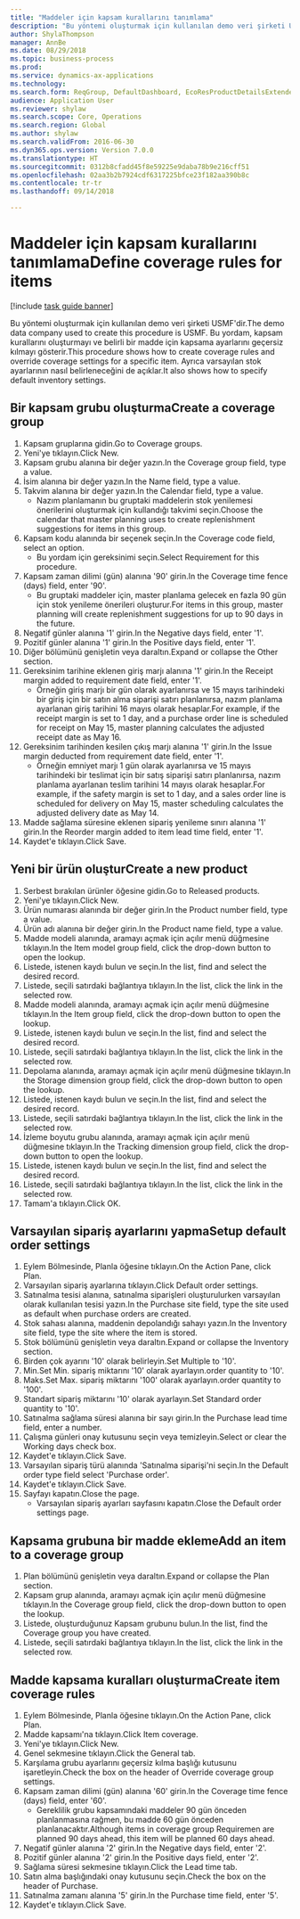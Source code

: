 ```yaml
--- 
title: "Maddeler için kapsam kurallarını tanımlama"
description: "Bu yöntemi oluşturmak için kullanılan demo veri şirketi USMF'dir."
author: ShylaThompson
manager: AnnBe
ms.date: 08/29/2018
ms.topic: business-process
ms.prod: 
ms.service: dynamics-ax-applications
ms.technology: 
ms.search.form: ReqGroup, DefaultDashboard, EcoResProductDetailsExtended, EcoResProductCreate, InventItemOrderSetup, ReqItemTable
audience: Application User
ms.reviewer: shylaw
ms.search.scope: Core, Operations
ms.search.region: Global
ms.author: shylaw
ms.search.validFrom: 2016-06-30
ms.dyn365.ops.version: Version 7.0.0
ms.translationtype: HT
ms.sourcegitcommit: 0312b8cfadd45f8e59225e9daba78b9e216cff51
ms.openlocfilehash: 02aa3b2b7924cdf6317225bfce23f182aa390b8c
ms.contentlocale: tr-tr
ms.lasthandoff: 09/14/2018

---
```

# <a name="define-coverage-rules-for-items"></a><span data-ttu-id="ca54a-103">Maddeler için kapsam kurallarını tanımlama</span><span class="sxs-lookup"><span data-stu-id="ca54a-103">Define coverage rules for items</span></span>

[!include [task guide banner](../../includes/task-guide-banner.md)]

<span data-ttu-id="ca54a-104">Bu yöntemi oluşturmak için kullanılan demo veri şirketi USMF'dir.</span><span class="sxs-lookup"><span data-stu-id="ca54a-104">The demo data company used to create this procedure is USMF.</span></span> <span data-ttu-id="ca54a-105">Bu yordam, kapsam kurallarını oluşturmayı ve belirli bir madde için kapsama ayarlarını geçersiz kılmayı gösterir.</span><span class="sxs-lookup"><span data-stu-id="ca54a-105">This procedure shows how to create coverage rules and override coverage settings for a specific item.</span></span> <span data-ttu-id="ca54a-106">Ayrıca varsayılan stok ayarlarının nasıl belirleneceğini de açıklar.</span><span class="sxs-lookup"><span data-stu-id="ca54a-106">It also shows how to specify default inventory settings.</span></span>


## <a name="create-a-coverage-group"></a><span data-ttu-id="ca54a-107">Bir kapsam grubu oluşturma</span><span class="sxs-lookup"><span data-stu-id="ca54a-107">Create a coverage group</span></span>
1. <span data-ttu-id="ca54a-108">Kapsam gruplarına gidin.</span><span class="sxs-lookup"><span data-stu-id="ca54a-108">Go to Coverage groups.</span></span>
2. <span data-ttu-id="ca54a-109">Yeni'ye tıklayın.</span><span class="sxs-lookup"><span data-stu-id="ca54a-109">Click New.</span></span>
3. <span data-ttu-id="ca54a-110">Kapsam grubu alanına bir değer yazın.</span><span class="sxs-lookup"><span data-stu-id="ca54a-110">In the Coverage group field, type a value.</span></span>
4. <span data-ttu-id="ca54a-111">İsim alanına bir değer yazın.</span><span class="sxs-lookup"><span data-stu-id="ca54a-111">In the Name field, type a value.</span></span>
5. <span data-ttu-id="ca54a-112">Takvim alanına bir değer yazın.</span><span class="sxs-lookup"><span data-stu-id="ca54a-112">In the Calendar field, type a value.</span></span>
    * <span data-ttu-id="ca54a-113">Nazım planlamanın bu gruptaki maddelerin stok yenilemesi önerilerini oluşturmak için kullandığı takvimi seçin.</span><span class="sxs-lookup"><span data-stu-id="ca54a-113">Choose the calendar that master planning uses to create replenishment suggestions for items in this group.</span></span>  
6. <span data-ttu-id="ca54a-114">Kapsam kodu alanında bir seçenek seçin.</span><span class="sxs-lookup"><span data-stu-id="ca54a-114">In the Coverage code field, select an option.</span></span>
    * <span data-ttu-id="ca54a-115">Bu yordam için gereksinimi seçin.</span><span class="sxs-lookup"><span data-stu-id="ca54a-115">Select Requirement for this procedure.</span></span>  
7. <span data-ttu-id="ca54a-116">Kapsam zaman dilimi (gün) alanına '90' girin.</span><span class="sxs-lookup"><span data-stu-id="ca54a-116">In the Coverage time fence (days) field, enter '90'.</span></span>
    * <span data-ttu-id="ca54a-117">Bu gruptaki maddeler için, master planlama gelecek en fazla 90 gün için stok yenileme önerileri oluşturur.</span><span class="sxs-lookup"><span data-stu-id="ca54a-117">For items in this group, master planning will create replenishment suggestions for up to 90 days in the future.</span></span>  
8. <span data-ttu-id="ca54a-118">Negatif günler alanına '1' girin.</span><span class="sxs-lookup"><span data-stu-id="ca54a-118">In the Negative days field, enter '1'.</span></span>
9. <span data-ttu-id="ca54a-119">Pozitif günler alanına '1' girin.</span><span class="sxs-lookup"><span data-stu-id="ca54a-119">In the Positive days field, enter '1'.</span></span>
10. <span data-ttu-id="ca54a-120">Diğer bölümünü genişletin veya daraltın.</span><span class="sxs-lookup"><span data-stu-id="ca54a-120">Expand or collapse the Other section.</span></span>
11. <span data-ttu-id="ca54a-121">Gereksinim tarihine eklenen giriş marjı alanına '1' girin.</span><span class="sxs-lookup"><span data-stu-id="ca54a-121">In the Receipt margin added to requirement date field, enter '1'.</span></span>
    * <span data-ttu-id="ca54a-122">Örneğin giriş marjı bir gün olarak ayarlanırsa ve 15 mayıs tarihindeki bir giriş için bir satın alma siparişi satırı planlanırsa, nazım planlama ayarlanan giriş tarihini 16 mayıs olarak hesaplar.</span><span class="sxs-lookup"><span data-stu-id="ca54a-122">For example, if the receipt margin is set to 1 day, and a purchase order line is scheduled for receipt on May 15, master planning calculates the adjusted receipt date as May 16.</span></span>  
12. <span data-ttu-id="ca54a-123">Gereksinim tarihinden kesilen çıkış marjı alanına '1' girin.</span><span class="sxs-lookup"><span data-stu-id="ca54a-123">In the Issue margin deducted from requirement date field, enter '1'.</span></span>
    * <span data-ttu-id="ca54a-124">Örneğin emniyet marjı 1 gün olarak ayarlanırsa ve 15 mayıs tarihindeki bir teslimat için bir satış siparişi satırı planlanırsa, nazım planlama ayarlanan teslim tarihini 14 mayıs olarak hesaplar.</span><span class="sxs-lookup"><span data-stu-id="ca54a-124">For example, if the safety margin is set to 1 day, and a sales order line is scheduled for delivery on May 15, master scheduling calculates the adjusted delivery date as May 14.</span></span>  
13. <span data-ttu-id="ca54a-125">Madde sağlama süresine eklenen sipariş yenileme sınırı alanına '1' girin.</span><span class="sxs-lookup"><span data-stu-id="ca54a-125">In the Reorder margin added to item lead time field, enter '1'.</span></span>
14. <span data-ttu-id="ca54a-126">Kaydet'e tıklayın.</span><span class="sxs-lookup"><span data-stu-id="ca54a-126">Click Save.</span></span>

## <a name="create-a-new-product"></a><span data-ttu-id="ca54a-127">Yeni bir ürün oluştur</span><span class="sxs-lookup"><span data-stu-id="ca54a-127">Create a new product</span></span>
1. <span data-ttu-id="ca54a-128">Serbest bırakılan ürünler öğesine gidin.</span><span class="sxs-lookup"><span data-stu-id="ca54a-128">Go to Released products.</span></span>
2. <span data-ttu-id="ca54a-129">Yeni'ye tıklayın.</span><span class="sxs-lookup"><span data-stu-id="ca54a-129">Click New.</span></span>
3. <span data-ttu-id="ca54a-130">Ürün numarası alanında bir değer girin.</span><span class="sxs-lookup"><span data-stu-id="ca54a-130">In the Product number field, type a value.</span></span>
4. <span data-ttu-id="ca54a-131">Ürün adı alanına bir değer girin.</span><span class="sxs-lookup"><span data-stu-id="ca54a-131">In the Product name field, type a value.</span></span>
5. <span data-ttu-id="ca54a-132">Madde modeli alanında, aramayı açmak için açılır menü düğmesine tıklayın.</span><span class="sxs-lookup"><span data-stu-id="ca54a-132">In the Item model group field, click the drop-down button to open the lookup.</span></span>
6. <span data-ttu-id="ca54a-133">Listede, istenen kaydı bulun ve seçin.</span><span class="sxs-lookup"><span data-stu-id="ca54a-133">In the list, find and select the desired record.</span></span>
7. <span data-ttu-id="ca54a-134">Listede, seçili satırdaki bağlantıya tıklayın.</span><span class="sxs-lookup"><span data-stu-id="ca54a-134">In the list, click the link in the selected row.</span></span>
8. <span data-ttu-id="ca54a-135">Madde modeli alanında, aramayı açmak için açılır menü düğmesine tıklayın.</span><span class="sxs-lookup"><span data-stu-id="ca54a-135">In the Item group field, click the drop-down button to open the lookup.</span></span>
9. <span data-ttu-id="ca54a-136">Listede, istenen kaydı bulun ve seçin.</span><span class="sxs-lookup"><span data-stu-id="ca54a-136">In the list, find and select the desired record.</span></span>
10. <span data-ttu-id="ca54a-137">Listede, seçili satırdaki bağlantıya tıklayın.</span><span class="sxs-lookup"><span data-stu-id="ca54a-137">In the list, click the link in the selected row.</span></span>
11. <span data-ttu-id="ca54a-138">Depolama alanında, aramayı açmak için açılır menü düğmesine tıklayın.</span><span class="sxs-lookup"><span data-stu-id="ca54a-138">In the Storage dimension group field, click the drop-down button to open the lookup.</span></span>
12. <span data-ttu-id="ca54a-139">Listede, istenen kaydı bulun ve seçin.</span><span class="sxs-lookup"><span data-stu-id="ca54a-139">In the list, find and select the desired record.</span></span>
13. <span data-ttu-id="ca54a-140">Listede, seçili satırdaki bağlantıya tıklayın.</span><span class="sxs-lookup"><span data-stu-id="ca54a-140">In the list, click the link in the selected row.</span></span>
14. <span data-ttu-id="ca54a-141">İzleme boyutu grubu alanında, aramayı açmak için açılır menü düğmesine tıklayın.</span><span class="sxs-lookup"><span data-stu-id="ca54a-141">In the Tracking dimension group field, click the drop-down button to open the lookup.</span></span>
15. <span data-ttu-id="ca54a-142">Listede, istenen kaydı bulun ve seçin.</span><span class="sxs-lookup"><span data-stu-id="ca54a-142">In the list, find and select the desired record.</span></span>
16. <span data-ttu-id="ca54a-143">Listede, seçili satırdaki bağlantıya tıklayın.</span><span class="sxs-lookup"><span data-stu-id="ca54a-143">In the list, click the link in the selected row.</span></span>
17. <span data-ttu-id="ca54a-144">Tamam'a tıklayın.</span><span class="sxs-lookup"><span data-stu-id="ca54a-144">Click OK.</span></span>

## <a name="setup-default-order-settings"></a><span data-ttu-id="ca54a-145">Varsayılan sipariş ayarlarını yapma</span><span class="sxs-lookup"><span data-stu-id="ca54a-145">Setup default order settings</span></span>
1. <span data-ttu-id="ca54a-146">Eylem Bölmesinde, Planla öğesine tıklayın.</span><span class="sxs-lookup"><span data-stu-id="ca54a-146">On the Action Pane, click Plan.</span></span>
2. <span data-ttu-id="ca54a-147">Varsayılan sipariş ayarlarına tıklayın.</span><span class="sxs-lookup"><span data-stu-id="ca54a-147">Click Default order settings.</span></span>
3. <span data-ttu-id="ca54a-148">Satınalma tesisi alanına, satınalma siparişleri oluşturulurken varsayılan olarak kullanılan tesisi yazın.</span><span class="sxs-lookup"><span data-stu-id="ca54a-148">In the Purchase site field, type the site used as default when purchase orders are created.</span></span>
4. <span data-ttu-id="ca54a-149">Stok sahası alanına, maddenin depolandığı sahayı yazın.</span><span class="sxs-lookup"><span data-stu-id="ca54a-149">In the Inventory site field, type the site where the item is stored.</span></span>
5. <span data-ttu-id="ca54a-150">Stok bölümünü genişletin veya daraltın.</span><span class="sxs-lookup"><span data-stu-id="ca54a-150">Expand or collapse the Inventory section.</span></span>
6. <span data-ttu-id="ca54a-151">Birden çok ayarını '10' olarak belirleyin.</span><span class="sxs-lookup"><span data-stu-id="ca54a-151">Set Multiple to '10'.</span></span>
7. <span data-ttu-id="ca54a-152">Min.</span><span class="sxs-lookup"><span data-stu-id="ca54a-152">Set Min.</span></span> <span data-ttu-id="ca54a-153">sipariş miktarını '10' olarak ayarlayın.</span><span class="sxs-lookup"><span data-stu-id="ca54a-153">order quantity to '10'.</span></span>
8. <span data-ttu-id="ca54a-154">Maks.</span><span class="sxs-lookup"><span data-stu-id="ca54a-154">Set Max.</span></span> <span data-ttu-id="ca54a-155">sipariş miktarını '100' olarak ayarlayın.</span><span class="sxs-lookup"><span data-stu-id="ca54a-155">order quantity to '100'.</span></span>
9. <span data-ttu-id="ca54a-156">Standart sipariş miktarını '10' olarak ayarlayın.</span><span class="sxs-lookup"><span data-stu-id="ca54a-156">Set Standard order quantity to '10'.</span></span>
10. <span data-ttu-id="ca54a-157">Satınalma sağlama süresi alanına bir sayı girin.</span><span class="sxs-lookup"><span data-stu-id="ca54a-157">In the Purchase lead time field, enter a number.</span></span>
11. <span data-ttu-id="ca54a-158">Çalışma günleri onay kutusunu seçin veya temizleyin.</span><span class="sxs-lookup"><span data-stu-id="ca54a-158">Select or clear the Working days check box.</span></span>
12. <span data-ttu-id="ca54a-159">Kaydet'e tıklayın.</span><span class="sxs-lookup"><span data-stu-id="ca54a-159">Click Save.</span></span>
13. <span data-ttu-id="ca54a-160">Varsayılan sipariş türü alanında 'Satınalma siparişi'ni seçin.</span><span class="sxs-lookup"><span data-stu-id="ca54a-160">In the Default order type field select 'Purchase order'.</span></span>
14. <span data-ttu-id="ca54a-161">Kaydet'e tıklayın.</span><span class="sxs-lookup"><span data-stu-id="ca54a-161">Click Save.</span></span>
15. <span data-ttu-id="ca54a-162">Sayfayı kapatın.</span><span class="sxs-lookup"><span data-stu-id="ca54a-162">Close the page.</span></span>
    * <span data-ttu-id="ca54a-163">Varsayılan sipariş ayarları sayfasını kapatın.</span><span class="sxs-lookup"><span data-stu-id="ca54a-163">Close the Default order settings page.</span></span>  

## <a name="add-an-item-to-a-coverage-group"></a><span data-ttu-id="ca54a-164">Kapsama grubuna bir madde ekleme</span><span class="sxs-lookup"><span data-stu-id="ca54a-164">Add an item to a coverage group</span></span>
1. <span data-ttu-id="ca54a-165">Plan bölümünü genişletin veya daraltın.</span><span class="sxs-lookup"><span data-stu-id="ca54a-165">Expand or collapse the Plan section.</span></span>
2. <span data-ttu-id="ca54a-166">Kapsam grup alanında, aramayı açmak için açılır menü düğmesine tıklayın.</span><span class="sxs-lookup"><span data-stu-id="ca54a-166">In the Coverage group field, click the drop-down button to open the lookup.</span></span>
3. <span data-ttu-id="ca54a-167">Listede, oluşturduğunuz Kapsam grubunu bulun.</span><span class="sxs-lookup"><span data-stu-id="ca54a-167">In the list, find the Coverage group you have created.</span></span>
4. <span data-ttu-id="ca54a-168">Listede, seçili satırdaki bağlantıya tıklayın.</span><span class="sxs-lookup"><span data-stu-id="ca54a-168">In the list, click the link in the selected row.</span></span>

## <a name="create-item-coverage-rules"></a><span data-ttu-id="ca54a-169">Madde kapsama kuralları oluşturma</span><span class="sxs-lookup"><span data-stu-id="ca54a-169">Create item coverage rules</span></span>
1. <span data-ttu-id="ca54a-170">Eylem Bölmesinde, Planla öğesine tıklayın.</span><span class="sxs-lookup"><span data-stu-id="ca54a-170">On the Action Pane, click Plan.</span></span>
2. <span data-ttu-id="ca54a-171">Madde kapsamı'na tıklayın.</span><span class="sxs-lookup"><span data-stu-id="ca54a-171">Click Item coverage.</span></span>
3. <span data-ttu-id="ca54a-172">Yeni'ye tıklayın.</span><span class="sxs-lookup"><span data-stu-id="ca54a-172">Click New.</span></span>
4. <span data-ttu-id="ca54a-173">Genel sekmesine tıklayın.</span><span class="sxs-lookup"><span data-stu-id="ca54a-173">Click the General tab.</span></span>
5. <span data-ttu-id="ca54a-174">Karşılama grubu ayarlarını geçersiz kılma başlığı kutusunu işaretleyin.</span><span class="sxs-lookup"><span data-stu-id="ca54a-174">Check the box on the header of Override coverage group settings.</span></span>
6. <span data-ttu-id="ca54a-175">Kapsam zaman dilimi (gün) alanına '60' girin.</span><span class="sxs-lookup"><span data-stu-id="ca54a-175">In the Coverage time fence (days) field, enter '60'.</span></span>
    * <span data-ttu-id="ca54a-176">Gereklilik grubu kapsamındaki maddeler 90 gün önceden planlanmasına rağmen, bu madde 60 gün önceden planlanacaktır.</span><span class="sxs-lookup"><span data-stu-id="ca54a-176">Although items in coverage group Requiremen are planned 90 days ahead, this item will be planned 60 days ahead.</span></span>  
7. <span data-ttu-id="ca54a-177">Negatif günler alanına '2' girin.</span><span class="sxs-lookup"><span data-stu-id="ca54a-177">In the Negative days field, enter '2'.</span></span>
8. <span data-ttu-id="ca54a-178">Pozitif günler alanına '2' girin.</span><span class="sxs-lookup"><span data-stu-id="ca54a-178">In the Positive days field, enter '2'.</span></span>
9. <span data-ttu-id="ca54a-179">Sağlama süresi sekmesine tıklayın.</span><span class="sxs-lookup"><span data-stu-id="ca54a-179">Click the Lead time tab.</span></span>
10. <span data-ttu-id="ca54a-180">Satın alma başlığındaki onay kutusunu seçin.</span><span class="sxs-lookup"><span data-stu-id="ca54a-180">Check the box on the header of Purchase.</span></span>
11. <span data-ttu-id="ca54a-181">Satınalma zamanı alanına '5' girin.</span><span class="sxs-lookup"><span data-stu-id="ca54a-181">In the Purchase time field, enter '5'.</span></span>
12. <span data-ttu-id="ca54a-182">Kaydet'e tıklayın.</span><span class="sxs-lookup"><span data-stu-id="ca54a-182">Click Save.</span></span>


